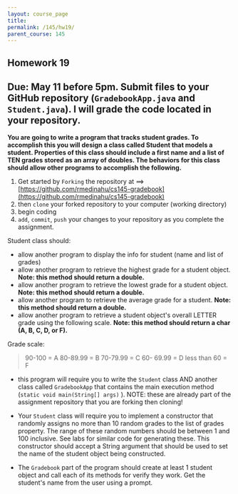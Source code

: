 ```yaml
---
layout: course_page
title: 
permalink: /145/hw19/
parent_course: 145
---
```


Homework 19
----

Due: May 11 before 5pm. Submit files to your GitHub repository (```GradebookApp.java``` and ```Student.java```). I will grade the code located in your repository.
----

**You are going to write a program that tracks student grades. To accomplish this you will design a class called Student that models a student. Properties of this class should include a first name and a list of TEN grades stored as an array of doubles. The behaviors for this class should allow other programs to accomplish the following.**

1. Get started by ```Forking``` the repository at ==> [https://github.com/rmedinahu/cs145-gradebook](https://github.com/rmedinahu/cs145-gradebook)
2. then ```clone``` your forked repository to your computer (working directory)
3. begin coding
4. ```add```, ```commit```, ```push``` your changes to your repository as you complete the assignment.

Student class should:

- allow another program to display the info for student (name and list of grades)
- allow another program to retrieve the highest grade for a student object. **Note: this method should return a double.**
- allow another program to retrieve the lowest grade for a student object. **Note: this method should return a double.**
- allow another program to retrieve the average grade for a student. **Note: this method should return a double.**
- allow another program to retrieve a student object's overall LETTER grade using the following scale. **Note: this method should return a char (A, B, C, D, or F).**

Grade scale:

>	90-100 = A
>	80-89.99 = B
>	70-79.99 = C
>	60- 69.99 = D
> 	less than 60  = F

- this program will require you to write the ```Student``` class AND another class called ```GradebookApp``` that contains the main execution method (```static void main(String[] args)``` ). NOTE: these are already part of the assignment repository that you are forking then cloning!

- Your ```Student``` class will require you to implement a constructor that randomly assigns no more than 10 random grades to the list of grades property. The range of these random numbers should be between 1 and 100 inclusive. See labs for similar code for generating these. This constructor should accept a String argument that should be used to set the name of the student object being constructed.

- The ```Gradebook``` part of the program should create at least 1 student object and call each of its methods for verify they work. Get the student's name from the user using a prompt.





